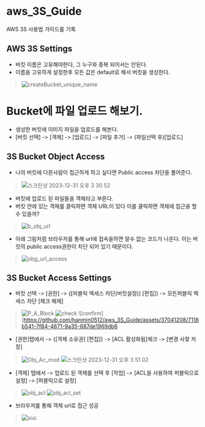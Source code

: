 # aws_3S_Guide
AWS 3S 사용법 가이드를 기록

## AWS 3S Settings
- 버킷 이름은 고유해야한다, 그 누구와 중복 되어서는 안된다.
- 이름을 고유하게 설정한후 모든 값은 default로 해서 버킷을 생성한다. 
> ![createBucket_unique_name](https://github.com/hanmin0512/aws_3S_Guide/assets/37041208/9300b55d-9d5e-4fca-b581-596a7036bd0a)

# Bucket에 파일 업로드 해보기.
- 생성한 버킷에 이미지 파일을 업로드를 해본다.
- [버킷 선택] -> [객체] -> [업로드] -> [파일 추가] -> (파일선택 후)[업로드]

## 3S Bucket Object Access
- 나의 버킷에 다른사람이 접근하게 하고 싶다면 Public access 차단을 풀어준다.
> ![스크린샷 2023-12-31 오후 3 30 52](https://github.com/hanmin0512/aws_3S_Guide/assets/37041208/6cc100b2-1f5d-498a-b3e9-362bf89a4e84)

- 버킷에 업로드 된 파일들을 객체라고 부른다.
- 버킷 안에 있는 객체를 클릭하면 객체 URL이 있다 이를 클릭하면 객체에 접근을 할 수 있을까?
> ![b_obj_url](https://github.com/hanmin0512/aws_3S_Guide/assets/37041208/51d863ab-ffba-477d-9be1-bb219a562d03)


- 아래 그림처럼 브라우저를 통해 url에 접속을하면 알수 없는 코드가 나온다. 이는 버킷의 public access권한이 차단 되어 있기 때문이다.
> ![obg_url_access](https://github.com/hanmin0512/aws_3S_Guide/assets/37041208/7f80acc4-0a3b-4d98-8960-4e4656c9807e)


## 3S Bucket Access Settings
- 버킷 선택 -> [권한] -> {[퍼블릭 엑세스 차단(버킷설정)] [편집]} -> 모든퍼블릭 엑세스 차단 [체크 해제]
> ![P_A_Block](https://github.com/hanmin0512/aws_3S_Guide/assets/37041208/26772692-28c5-402b-b5f0-c555fc0d2649)
> ![check](https://github.com/hanmin0512/aws_3S_Guide/assets/37041208/2dacde93-5100-44bd-b762-e242d01dae77)
> ![confirm](https://github.com/hanmin0512/aws_3S_Guide/assets/37041208/7118b541-7f84-4671-9a35-687de1969db6

- [권한]탭에서 -> {[객체 소유권] [편집]} -> [ACL 활성화됨]체크 -> [변경 사핮 저장]
> ![Obj_Ac_mod](https://github.com/hanmin0512/aws_3S_Guide/assets/37041208/be7576ce-9552-407e-bac4-0310598a6e16)
> ![스크린샷 2023-12-31 오후 3 51 02](https://github.com/hanmin0512/aws_3S_Guide/assets/37041208/73c00212-9697-4bdd-b398-348f8dcb2d33)

- [객체] 탭에서 -> 업로드 된 객체를 선택 후 [작업] -> [ACL을 사용하여 퍼블릭으로 설정] -> [퍼블릭으로 설정] 
> ![obj_acl](https://github.com/hanmin0512/aws_3S_Guide/assets/37041208/b456416d-57bd-4575-8692-a83ca373fd0e)
> ![obj_acl_set](https://github.com/hanmin0512/aws_3S_Guide/assets/37041208/b8c0119a-45ed-4f29-8969-54081b0e70c1)

- 브라우저를 통해 객체 url로 접근 성공
> ![suc](https://github.com/hanmin0512/aws_3S_Guide/assets/37041208/7e7bca32-96c7-448a-8ab0-a5559050dc96)
